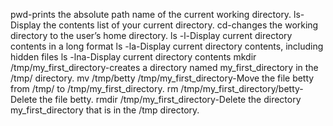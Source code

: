 pwd-prints the absolute path name of the current working directory.
ls-Display the contents list of your current directory.
cd-changes the working directory to the user’s home directory.
ls -l-Display current directory contents in a long format
ls -la-Display current directory contents, including hidden files
ls -lna-Display current directory contents
mkdir /tmp/my_first_directory-creates a directory named my_first_directory in the /tmp/ directory.
mv /tmp/betty /tmp/my_first_directory-Move the file betty from /tmp/ to /tmp/my_first_directory.
rm /tmp/my_first_directory/betty-Delete the file betty.
rmdir /tmp/my_first_directory-Delete the directory my_first_directory that is in the /tmp directory.
